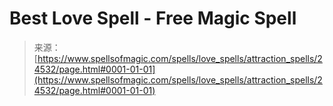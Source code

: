 <!--yml
category: 未分类
date: 2024-06-12 19:10:31
-->

# Best Love Spell - Free Magic Spell

> 来源：[https://www.spellsofmagic.com/spells/love_spells/attraction_spells/24532/page.html#0001-01-01](https://www.spellsofmagic.com/spells/love_spells/attraction_spells/24532/page.html#0001-01-01)